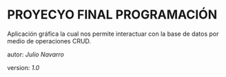 PROYECYO FINAL PROGRAMACIÓN
===========================
Aplicación gráfica la cual nos permite interactuar con la base de datos por medio de operaciones CRUD.

autor: *Julio Navarro*

version: *1.0*
